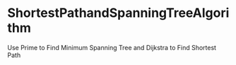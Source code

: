 # ShortestPathandSpanningTreeAlgorithm
Use Prime to Find Minimum Spanning Tree and Dijkstra to Find Shortest Path
